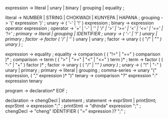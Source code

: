 expression -> literal
            | unary
            | binary
            | grouping 
            | equality ;

literal -> NUMBER  | STRING | CHOKWADI | KUNYEPA | HAPANA ;
grouping -> '(' expression ')' ;
unary -> ( '-' | '!' ) expression ;
binary -> expression operator expression ;
operator -> '+' | '-' | '*' | '/' | '>' | '>=' | '<' | '<=' | '==' | '!=' ;
primary -> literal | grouping | IDENTIFIER ;
unary -> ( '-' | '!' ) unary 
       | primary ;
factor -> factor ( '/' | '*' ) unary 
       | unary ;
factor -> unary ( ( "/" | "*" ) unary )* ;

expression -> equality ;
equality -> comparison ( ( "!=" | "==" ) comparison )* ;
comparison -> term ( ( ">" | ">=" | "<" | "<=" ) term )* ;
term -> factor ( ( "-" | "+" ) factor )* ;
factor -> unary ( ( "/" | "*" ) unary )* ;
unary -> ( "!" | "-" ) unary 
       | primary ;
primary -> literal | grouping ;
comma-series -> unary "(" expression, ( "," expression )* ")"
tenary -> comparison "?" expression ":" expression tenary

program     ->  declaration* EOF ;

declaration -> chengDecl 
             | statement ;
statement   -> exprStmt
             | printStmt;
exprStmt    -> expression ";" ;
printStmt   -> "dhinda" expression ";" ;
chengDecl   -> "cheng" IDENTIFIER ( "="  expression )? ";" ;
